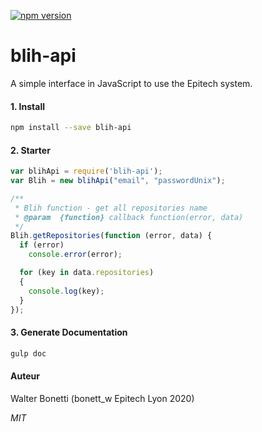 <!--
@Author: Walter Bonetti <IniterWorker>
@Date:   2016-05-27T23:25:24+02:00
@Email:  walter.bonetti@epitech.eu
@Last modified by:   initerworker
@Last modified time: 2016-06-12T22:54:35+02:00
@License: MIT
-->

[![npm version](https://badge.fury.io/js/blih-api.svg)](https://badge.fury.io/js/blih-api)

# blih-api
A simple interface in JavaScript to use the Epitech system.


#### 1. Install

```sh
npm install --save blih-api
```

#### 2. Starter

```js
var blihApi = require('blih-api');
var Blih = new blihApi("email", "passwordUnix");

/**
 * Blih function - get all repositories name
 * @param  {function} callback function(error, data)
 */
Blih.getRepositories(function (error, data) {
  if (error)
    console.error(error);

  for (key in data.repositories)
  {
    console.log(key);
  }
});
```

#### 3. Generate Documentation
```sh
gulp doc
```

#### Auteur
Walter Bonetti (bonett_w Epitech Lyon 2020)

_MIT_
